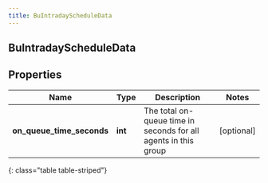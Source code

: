```yaml
---
title: BuIntradayScheduleData
---
```

## BuIntradayScheduleData

## Properties

|Name | Type | Description | Notes|
|------------ | ------------- | ------------- | -------------|
| **on_queue_time_seconds** | **int** | The total on-queue time in seconds for all agents in this group | [optional] |
{: class="table table-striped"}



